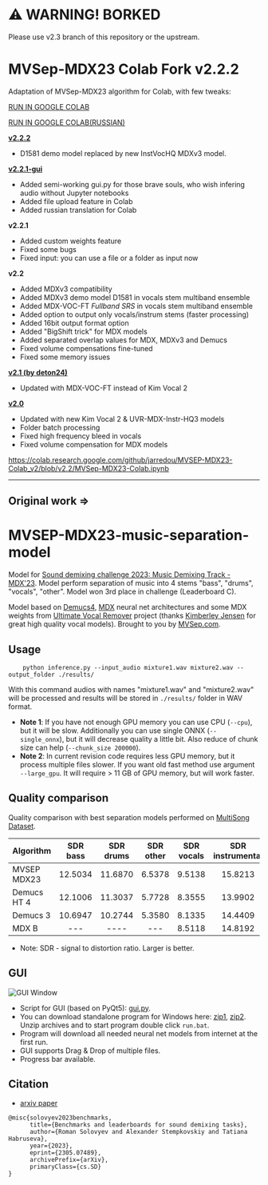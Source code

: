 # ⚠️ WARNING! BORKED 
Please use v2.3 branch of this repository or the upstream. 

# MVSep-MDX23 Colab Fork v2.2.2
Adaptation of MVSep-MDX23 algorithm for Colab, with few tweaks:

[RUN IN GOOGLE COLAB](https://colab.research.google.com/github/alphatoasterous/MVSEP-MDX23-Colab_v2/blob/v2.2/MVSep-MDX23-Colab.ipynb)

[RUN IN GOOGLE COLAB(RUSSIAN)](https://colab.research.google.com/github/alphatoasterous/MVSEP-MDX23-Colab_v2/blob/v2.2/MVSep-MDX23-Colab-Russian.ipynb)

[**v2.2.2**](https://github.com/jareddou/MVSEP-MDX23-Colab_v2)
* D1581 demo model replaced by new InstVocHQ MDXv3 model.

[**v2.2.1-gui**](https://github.com/alphatoasterous/MVSEP-MDX23-Colab_v2)
* Added semi-working gui.py for those brave souls, who wish infering audio without Jupyter notebooks
* Added file upload feature in Colab
* Added russian translation for Colab

**v2.2.1**
* Added custom weights feature
* Fixed some bugs
* Fixed input: you can use a file or a folder as input now

**v2.2**
* Added MDXv3 compatibility
* Added MDXv3 demo model D1581 in vocals stem multiband ensemble
* Added MDX-VOC-FT *Fullband SRS* in vocals stem multiband ensemble
* Added option to output only vocals/instrum stems (faster processing)
* Added 16bit output format option
* Added "BigShift trick" for MDX models
* Added separated overlap values for MDX, MDXv3 and Demucs
* Fixed volume compensations fine-tuned
* Fixed some memory issues

[**v2.1 (by deton24)**](https://github.com/deton24/MVSEP-MDX23-Colab_v2.1)
* Updated with MDX-VOC-FT instead of Kim Vocal 2

[**v2.0**](https://github.com/jarredou/MVSEP-MDX23-Colab_v2/tree/2.0)
* Updated with new Kim Vocal 2 & UVR-MDX-Instr-HQ3 models
* Folder batch processing
* Fixed high frequency bleed in vocals
* Fixed volume compensation for MDX models

https://colab.research.google.com/github/jarredou/MVSEP-MDX23-Colab_v2/blob/v2.2/MVSep-MDX23-Colab.ipynb


---
Original work =>
---
# MVSEP-MDX23-music-separation-model
Model for [Sound demixing challenge 2023: Music Demixing Track - MDX'23](https://www.aicrowd.com/challenges/sound-demixing-challenge-2023). Model perform separation of music into 4 stems "bass", "drums", "vocals", "other". Model won 3rd place in challenge (Leaderboard C).

Model based on [Demucs4](https://github.com/facebookresearch/demucs), [MDX](https://github.com/kuielab/mdx-net) neural net architectures and some MDX weights from [Ultimate Vocal Remover](https://github.com/Anjok07/ultimatevocalremovergui) project (thanks [Kimberley Jensen](https://github.com/KimberleyJensen) for great high quality vocal models). Brought to you by [MVSep.com](https://mvsep.com).
## Usage

```
    python inference.py --input_audio mixture1.wav mixture2.wav --output_folder ./results/
```

With this command audios with names "mixture1.wav" and "mixture2.wav" will be processed and results will be stored in `./results/` folder in WAV format.

* **Note 1**: If you have not enough GPU memory you can use CPU (`--cpu`), but it will be slow. Additionally you can use single ONNX (`--single_onnx`), but it will decrease quality a little bit. Also reduce of chunk size can help (`--chunk_size 200000`).
* **Note 2**: In current revision code requires less GPU memory, but it process multiple files slower. If you want old fast method use argument `--large_gpu`. It will require > 11 GB of GPU memory, but will work faster.  

## Quality comparison

Quality comparison with best separation models performed on [MultiSong Dataset](https://mvsep.com/quality_checker/leaderboard2.php?sort=bass). 

| Algorithm     | SDR bass  | SDR drums  | SDR other  | SDR vocals  | SDR instrumental  |
| ------------- |:---------:|:----------:|:----------:|:----------:|:------------------:|
| MVSEP MDX23   | 12.5034   | 11.6870    | 6.5378     |  9.5138    | 15.8213            |
| Demucs HT 4   | 12.1006   | 11.3037    | 5.7728     |  8.3555    | 13.9902            |
| Demucs 3      | 10.6947   | 10.2744    | 5.3580     |  8.1335    | 14.4409            |
| MDX B         | ---       | ----       | ---        |  8.5118    | 14.8192            |

* Note: SDR - signal to distortion ratio. Larger is better.

## GUI

![GUI Window](https://github.com/ZFTurbo/MVSEP-MDX23-music-separation-model/blob/main/images/MVSep-Window.png)

* Script for GUI (based on PyQt5): [gui.py](gui.py).
* You can download standalone program for Windows here: [zip1](https://github.com/ZFTurbo/MVSEP-MDX23-music-separation-model/releases/download/v1.0/MVSep-MDX23.zip.001), [zip2](https://github.com/ZFTurbo/MVSEP-MDX23-music-separation-model/releases/download/v1.0/MVSep-MDX23.zip.002). Unzip archives and to start program double click `run.bat`.
* Program will download all needed neural net models from internet at the first run.
* GUI supports Drag & Drop of multiple files.
* Progress bar available.

## Citation

* [arxiv paper](https://arxiv.org/abs/2305.07489)

```
@misc{solovyev2023benchmarks,
      title={Benchmarks and leaderboards for sound demixing tasks}, 
      author={Roman Solovyev and Alexander Stempkovskiy and Tatiana Habruseva},
      year={2023},
      eprint={2305.07489},
      archivePrefix={arXiv},
      primaryClass={cs.SD}
}
```
